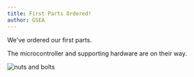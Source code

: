 ```yaml
---
title: First Parts Ordered!
author: GSEA
---
```

We've ordered our first parts.

The microcontroller and supporting hardware are on their way.

![nuts and bolts](http://www.nationaldefensemagazine.org/blog/Lists/Photos/spare-parts.jpg)